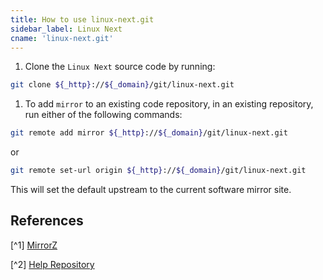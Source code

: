 ```yaml
---
title: How to use linux-next.git
sidebar_label: Linux Next
cname: 'linux-next.git'
---
```


1. Clone the `Linux Next` source code by running:

```bash varcode
git clone ${_http}://${_domain}/git/linux-next.git
```

 
1. To add `mirror` to an existing code repository, in an existing repository, run either of the following commands:

```bash varcode
git remote add mirror ${_http}://${_domain}/git/linux-next.git
```

or

```bash varcode
git remote set-url origin ${_http}://${_domain}/git/linux-next.git
```

This will set the default upstream to the current software mirror site.

## References

[^1] [MirrorZ](https://mirrors.cernet.edu.cn/about) 

[^2] [Help Repository](https://github.com/mirrorz-org/mirrorz-help) 
